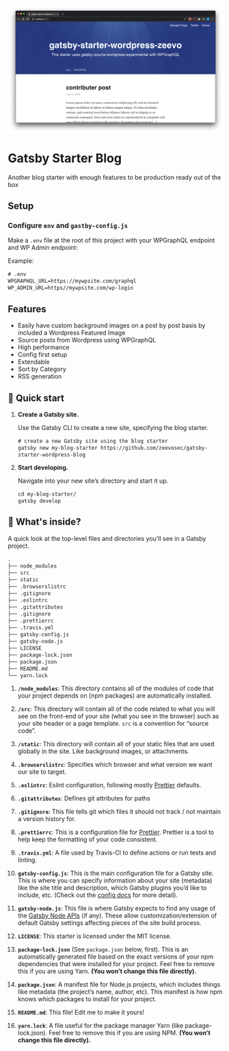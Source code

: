 ![Home Page](./docs/homepage.png)

# Gatsby Starter Blog

Another blog starter with enough features to be production ready out of the box

## Setup

### Configure `env` and `gastby-config.js`

Make a `.env` file at the root of this project with your WPGraphQL endpoint and WP Admin endpoint:

Example:

```
# .env
WPGRAPHQL_URL=https://mywpsite.com/graphql
WP_ADMIN_URL=https//mywpsite.com/wp-login
```

## Features

- Easily have custom background images on a post by post basis by included a Wordpress Featured Image
- Source posts from Wordpress using WPGraphQL
- High performance
- Config first setup
- Extendable
- Sort by Category
- RSS generation

## 🚀 Quick start

1.  **Create a Gatsby site.**

    Use the Gatsby CLI to create a new site, specifying the blog starter.

    ```shell
    # create a new Gatsby site using the blog starter
    gatsby new my-blog-starter https://github.com/zeevosec/gatsby-starter-wordpress-blog
    ```

1.  **Start developing.**

    Navigate into your new site’s directory and start it up.

    ```shell
    cd my-blog-starter/
    gatsby develop
    ```

## 🧐 What's inside?

A quick look at the top-level files and directories you'll see in a Gatsby project.

    .
    ├── node_modules
    ├── src
    ├── static
    ├── .browserslistrc
    ├── .gitignore
    ├── .eslintrc
    ├── .gitattributes
    ├── .gitignore
    ├── .prettierrc
    ├── .travis.yml
    ├── gatsby-config.js
    ├── gatsby-node.js
    ├── LICENSE
    ├── package-lock.json
    ├── package.json
    ├── README.md
    └── yarn.lock

1.  **`/node_modules`**: This directory contains all of the modules of code that your project depends on (npm packages) are automatically installed.

2.  **`/src`**: This directory will contain all of the code related to what you will see on the front-end of your site (what you see in the browser) such as your site header or a page template. `src` is a convention for “source code”.

3.  **`/static`**: This directory will contain all of your static files that are used globally in the site. Like background images, or attachments.

4.  **`.browserslistrc`**: Specifies which browser and what version we want our site to target.

5.  **`.eslintrc`**: Eslint configuration, following mostly [Prettier](https://prettier.io/) defaults.

6.  **`.gitattributes`**: Defines git attributes for paths

7.  **`.gitignore`**: This file tells git which files it should not track / not maintain a version history for.

8.  **`.prettierrc`**: This is a configuration file for [Prettier](https://prettier.io/). Prettier is a tool to help keep the formatting of your code consistent.

9.  **`.travis.yml`**: A file used by Travis-CI to define actions or run tests and linting.

10. **`gatsby-config.js`**: This is the main configuration file for a Gatsby site. This is where you can specify information about your site (metadata) like the site title and description, which Gatsby plugins you’d like to include, etc. (Check out the [config docs](https://www.gatsbyjs.org/docs/gatsby-config/) for more detail).

11. **`gatsby-node.js`**: This file is where Gatsby expects to find any usage of the [Gatsby Node APIs](https://www.gatsbyjs.org/docs/node-apis/) (if any). These allow customization/extension of default Gatsby settings affecting pieces of the site build process.
12. **`LICENSE`**: This starter is licensed under the MIT license.

13. **`package-lock.json`** (See `package.json` below, first). This is an automatically generated file based on the exact versions of your npm dependencies that were installed for your project. Feel free to remove this if you are using Yarn. **(You won’t change this file directly).**

14. **`package.json`**: A manifest file for Node.js projects, which includes things like metadata (the project’s name, author, etc). This manifest is how npm knows which packages to install for your project.

15. **`README.md`**: This file! Edit me to make it yours!

16. **`yarn.lock`**: A file useful for the package manager Yarn (like package-lock.json). Feel free to remove this if you are using NPM. **(You won’t change this file directly).**
